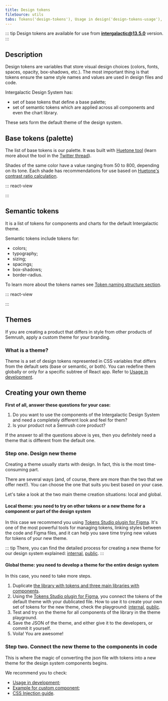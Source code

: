 ```yaml
---
title: Design tokens
fileSource: utils
tabs: Tokens('design-tokens'), Usage in design('design-tokens-usage'), Usage in development('design-tokens-usage-development'), Example('design-tokens-code'), Changelog('design-tokens-changelog')
---
```


::: tip
Design tokens are available for use from **intergalactic@13.5.0** version.
:::

## Description

Design tokens are variables that store visual design choices (colors, fonts, spaces, opacity, box-shadows, etc.). The most important thing is that tokens ensure the same style names and values are used in design files and code.

Intergalactic Design System has:

* set of base tokens that define a base palette; 
* set of semantic tokens which are applied across all components and even the chart library.

These sets form the default theme of the design system.

## Base tokens (palette)

The list of base tokens is our palette. It was built with [Huetone tool](https://huetone.ardov.me/) (learn more about the tool in the [Twitter thread](https://twitter.com/ardovalexey/status/1447329411678806023)).

Shades of the same color have a value ranging from 50 to 800, depending on its tone. Each shade has recommendations for use based on [Huetone's contrast ratio calculation](https://huetone.ardov.me/).

::: react-view

<script lang="tsx">
import React from 'react'; 
import tokens from './base-tokens.json'; 
import BaseTokensTable from '@components/BaseTokens'; 

const BaseTokens = () => <BaseTokensTable tokens={tokens} />; 

const App = BaseTokens; 
</script>

:::

## Semantic tokens

It is a list of tokens for components and charts for the default Intergalactic theme.

Semantic tokens include tokens for:

* colors; 
* typography; 
* sizing; 
* spacings; 
* box-shadows; 
* border-radius.

To learn more about the tokens names see [Token naming structure section](/style/design-tokens/design-tokens-usage#token_naming_structure).

::: react-view

<script lang="tsx">
import React from 'react'; 
import tokens from './design-tokens.json'; 
import DesignTokensTable from '@components/DesignTokens'; 

const DesignTokens = () => <DesignTokensTable tokens={tokens} />; 

const App = DesignTokens; 
</script>

:::

## Themes

If you are creating a product that differs in style from other products of Semrush, apply a custom theme for your branding.

### What is a theme?

Theme is a set of design tokens represented in CSS variables that differs from the default sets (base or semantic, or both). You can redefine them globally or only for a specific subtree of React app. Refer to [Usage in development](/style/design-tokens/design-tokens-usage-development).

## Creating your own theme

**First of all, answer these questions for your case:**

1. Do you want to use the components of the Intergalactic Design System and need a completely different look and feel for them?
2. Is your product not a Semrush core product?

If the answer to all the questions above is yes, then you definitely need a theme that is different from the default one.

### Step one. Design new theme

Creating a theme usually starts with design. In fact, this is the most time-consuming part.

There are several ways (and, of course, there are more than the two that we offer next!). You can choose the one that suits you best based on your case.

Let's take a look at the two main theme creation situations: local and global.

#### **Local theme: you need to try on other tokens or a new theme for a component or part of the design system**

In this case we recommend you using [Tokens Studio plugin for Figma](https://www.figma.com/community/plugin/843461159747178978). It's one of the most powerful tools for managing tokens, linking styles between the code and Figma files, and it can help you save time trying new values for tokens of your new theme.

::: tip
There, you can find the detailed process for creating a new theme for our design system explained: [internal](https://www.figma.com/file/K1s6wF8NTH3uNHvjkn6hjc/Themes-playground-%26-tutorial-%F0%9F%8E%93?node-id=24%3A90461&t=uZCoQy8xPBjC1ctm-11), [public](https://www.figma.com/community/file/1274028958101796491/semrush-design-tokens).
:::

#### **Global theme: you need to develop a theme for the entire design system**

In this case, you need to take more steps.

1. Duplicate [the library with tokens and three main libraries with components](/get-started-guide/work-figma/work-figma#core_libraries).
2. Using the [Tokens Studio plugin for Figma](https://www.figma.com/community/plugin/843461159747178978), you connect the tokens of the default theme with your dublicated file. How to use it to create your own set of tokens for the new theme, check the playground: [internal](https://www.figma.com/file/K1s6wF8NTH3uNHvjkn6hjc/Themes-playground-%26-tutorial-%F0%9F%8E%93?node-id=24%3A90461&t=uZCoQy8xPBjC1ctm-11), [public](https://www.figma.com/community/file/1274028958101796491/semrush-design-tokens).
3. Test and try on the theme for all components of the library in the theme playground.
4. Save the JSON of the theme, and either give it to the developers, or commit it yourself.
5. Voila! You are awesome!

### Step two. Connect the new theme to the components in code

This is where the magic of converting the json file with tokens into a new theme for the design system components begins.

We recommend you to check:

* [Usage in development](/style/design-tokens/design-tokens-usage-development); 
* [Example for custom component](/style/design-tokens/design-tokens-code); 
* [CSS Injection guide](/style/css-injection/css-injection).
